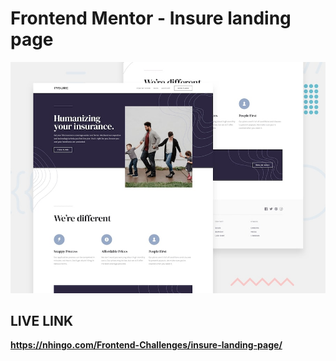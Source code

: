# Frontend Mentor - Insure landing page

![Design preview for the Insure landing page coding challenge](./design/desktop-preview.jpg)

## LIVE LINK

**https://nhingo.com/Frontend-Challenges/insure-landing-page/**
